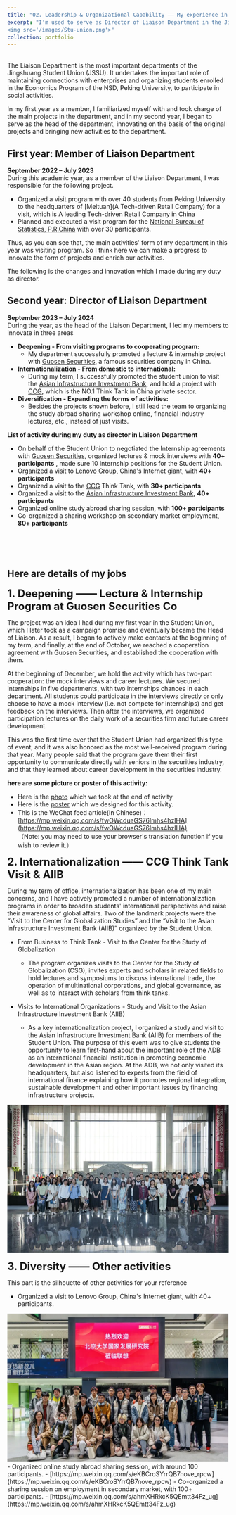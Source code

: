 ```yaml
---
title: "02. Leadership & Organizational Capability —— My experience in Jingshuang Student Union, National School of Development, Peking University "
excerpt: "I'm used to serve as Director of Liaison Department in the Jingshuang Student Union at Peking University, I would be delighted if you could evaluate my __leadership capability__ here.<br/>
<img src='/images/Stu-union.png'>"
collection: portfolio
---
```

<br/>
The Liaison Department is the most important departments of the Jingshuang Student Union (JSSU). It undertakes the important role of maintaining connections with enterprises and organizing students enrolled in the Economics Program of the NSD, Peking University, to participate in social activities.

In my first year as a member, I familiarized myself with and took charge of the main projects in the department, and in my second year, I began to serve as the head of the department, innovating on the basis of the original projects and bringing new activities to the department.


## First year: Member of Liaison Department
**September 2022 – July 2023**
<br/>During this academic year, as a member of the Liaison Department, I was responsible for the following project.
- Organized a visit program with over 40 students from Peking University to the headquarters of [Meituan](A Tech-driven Retail Company) for a visit, which is A leading Tech-driven Retail Company in China
- Planned and executed a visit program for the [National Bureau of Statistics, P.R.China](https://www.stats.gov.cn/english/) with over 30 participants.


Thus, as you can see that, the main activities' form of my department in this year was visiting program. So I think here we can make a progress to innovate the form of projects and enrich our activities.

The following is the changes and innovation which I made during my duty as director.

## Second year: Director of Liaison Department
**September 2023 – July 2024**
<br/>During the year, as the head of the Liaison Department, I led my members to innovate in three areas
- __Deepening - From visiting programs to cooperating program:__ 
  - My department successfully promoted a lecture & internship project with [Guosen Securities](https://en.wikipedia.org/wiki/Guosen_Securities), a famous securities company in China.
- __Internationalization - From domestic to international:__ 
  - During my term, I successfully promoted the student union to visit the [Asian Infrastructure Investment Bank](https://www.aiib.org/en/about-aiib/index.html), and hold a project with [CCG](http://en.ccg.org.cn/overview), which is the NO.1 Think Tank in China private sector.
- __Diversification - Expanding the forms of activities:__ 
  - Besides the projects shown before, I still lead the team to organizing the study abroad sharing workshop online, financial industry lectures, etc., instead of just visits.

**List of activity during my duty as director in Liaison Department**
- On behalf of the Student Union to negotiated the Internship agreements with [Guosen Securities](https://en.wikipedia.org/wiki/Guosen_Securities), organized lectures & mock interviews with __40+ participants__ , made sure 10 internship positions for the Student Union.
- Organized a visit to [Lenovo Group](https://www.lenovo.com/us/en/about/), China's Internet giant, with __40+ participants__ 
- Organized a visit to the [CCG](http://en.ccg.org.cn/overview) Think Tank, with __30+ participants__
- Organized a visit to the [Asian Infrastructure Investment Bank](https://www.aiib.org/en/about-aiib/index.html), __40+ participants__ 
- Organized online study abroad sharing session, with __100+ participants__ 
- Co-organized a sharing workshop on secondary market employment, __80+ participants__ 
<br/>
<br/>
<br/>

## Here are details of my jobs
**<font size=5>1. Deepening —— Lecture & Internship Program at Guosen Securities Co</font>** 

The project was an idea I had during my first year in the Student Union, which I later took as a campaign promise and eventually became the Head of Liaison. As a result, I began to actively make contacts at the beginning of my term, and finally, at the end of October, we reached a cooperation agreement with Guosen Securities, and established the cooperation with them.

At the beginning of December, we hold the activity which has two-part cooperation: the mock interviews and career lectures. We secured internships in five departments, with two internships chances in each department. All students could participate in the interviews directly or only choose to have a mock interview (i.e. not compete for internships) and get feedback on the interviews. Then after the interviews, we organized participation lectures on the daily work of a securities firm and future career development.

This was the first time ever that the Student Union had organized this type of event, and it was also honored as the most well-received program during that year. Many people said that the program gave them their first opportunity to communicate directly with seniors in the securities industry, and that they learned about career development in the securities industry.

 __here are some picture or poster of this activity:__ 
 - Here is the [photo](../images/Guosen_activity.png) which we took at the end of activity
 - Here is the [poster](../images/Post.png) which we designed for this activity.
 - This is the WeChat feed article(In Chinese)：[https://mp.weixin.qq.com/s/fwOWcduaGS76Imhs4hzlHA](https://mp.weixin.qq.com/s/fwOWcduaGS76Imhs4hzlHA)
<br/>（Note: you may need to use your browser's translation function if you wish to review it.）

**<font size=5>2. Internationalization —— CCG Think Tank Visit & AIIB</font>** 

During my term of office, internationalization has been one of my main concerns, and I have actively promoted a number of internationalization programs in order to broaden students' international perspectives and raise their awareness of global affairs. Two of the landmark projects were the “Visit to the Center for Globalization Studies” and the “Visit to the Asian Infrastructure Investment Bank (AIIB)” organized by the Student Union.

- From Business to Think Tank - Visit to the Center for the Study of Globalization
  - The program organizes visits to the Center for the Study of Globalization (CSG), invites experts and scholars in related fields to hold lectures and symposiums to discuss international trade, the operation of multinational corporations, and global governance, as well as to interact with scholars from think tanks.

- Visits to International Organizations - Study and Visit to the Asian Infrastructure Investment Bank (AIIB)
  - As a key internationalization project, I organized a study and visit to the Asian Infrastructure Investment Bank (AIIB) for members of the Student Union. The purpose of this event was to give students the opportunity to learn first-hand about the important role of the ADB as an international financial institution in promoting economic development in the Asian region. At the ADB, we not only visited its headquarters, but also listened to experts from the field of international finance explaining how it promotes regional integration, sustainable development and other important issues by financing infrastructure projects.
<img src='/images/AIIB01.png'>

**<font size=5>3. Diversity —— Other activities</font>** 

This part is the silhouette of other activities for your reference
- Organized a visit to Lenovo Group, China's Internet giant, with 40+ participants.
<img src='/images/Stu-union.png'>
- Organized online study abroad sharing session, with around 100 participants.
  - [https://mp.weixin.qq.com/s/eKBCroSYrrQB7nove_rpcw](https://mp.weixin.qq.com/s/eKBCroSYrrQB7nove_rpcw)
- Co-organized a sharing session on employment in secondary market, with 100+ participants.
  - [https://mp.weixin.qq.com/s/ahmXHRkcK5QEmtt34Fz_ug](https://mp.weixin.qq.com/s/ahmXHRkcK5QEmtt34Fz_ug)


